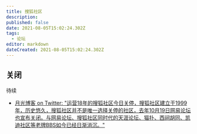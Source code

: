 ```yaml
---
title: 搜狐社区
description: 
published: false
date: 2021-08-05T15:02:24.302Z
tags: 
  - 论坛
editor: markdown
dateCreated: 2021-08-05T15:02:24.302Z
---
```


## 关闭

待续

+ [月光博客 on Twitter: "运营18年的搜狐社区今日关停，搜狐社区建立于1999年，历史悠久，搜狐社区并不是唯一选择关停的社区，去年10月19日网易论坛也宣布关闭。与网易论坛、搜狐社区同时代的天涯论坛、猫扑、西祠胡同、凯迪社区等老牌BBS如今已经日渐消沉。"](https://web.archive.org/web/20210805052102/https://twitter.com/williamlong/status/855240487179038720)
